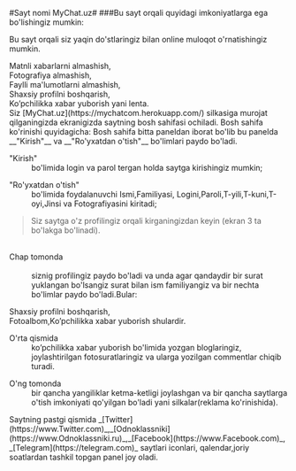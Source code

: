 #Sayt nomi MyChat.uz#
###Bu sayt orqali quyidagi imkoniyatlarga ega bo'lishingiz mumkin:
<dl><dt>Bu sayt orqali siz yaqin do'stlaringiz bilan online muloqot
o'rnatishingiz mumkin.</dt></dl>
<dt>Matnli xabarlarni almashish,</dt>
<dt>Fotografiya almashish,</dt>
<dt>Faylli ma'lumotlarni almashish,</dt>
<dt>Shaxsiy profilni boshqarish,</dt>
<dt>Ko’pchilikka xabar yuborish yani lenta.</dt>
Siz [MyChat.uz](https://mychatcom.herokuapp.com/) silkasiga murojat qilganingizda
ekranigizda saytning bosh sahifasi ochiladi.
Bosh sahifa ko'rinishi quyidagicha:
Bosh sahifa bitta paneldan iborat bo'lib bu panelda __"Kirish"__ va
 __"Ro'yxatdan o'tish"__ bo'limlari paydo bo'ladi.
<dl><dt>"Kirish"</dt> <dd>bo'limida login va parol tergan holda saytga kirishingiz mumkin;</dd></dl>
<dl><dt>"Ro'yxatdan o'tish"</dt> <dd>bo'limida  foydalanuvchi Ismi,Familiyasi,
  Logini,Paroli,T-yili,T-kuni,T-oyi,Jinsi va
   Fotografiyasini kiritadi;</dd></dl>
<blockquote>
  <p>Siz saytga o'z profilingiz orqali kirganingizdan keyin (ekran 3 ta bo'lakga bo'linadi).</p>
</blockquote>

 <dl>   <dt>Chap tomonda</dt>   <dd>     siznig
profilingiz paydo bo'ladi va unda agar qandaydir bir surat yuklangan bo'lsangiz
 surat bilan ism familiyangiz va bir nechta bo'limlar paydo bo'ladi.Bular:</dd></dl>
<dt>Shaxsiy profilni boshqarish,</dt>
<dt>Fotoalbom,Ko’pchilikka xabar yuborish shulardir.</dt>
<dl><dt>O'rta qismida</dt> <dd>ko’pchilikka xabar yuborish bo'limida yozgan bloglaringiz, joylashtirilgan
fotosuratlaringiz va ularga yozilgan commentlar chiqib turadi.</dd></dl>
<dl><dt>O'ng tomonda</dt><dd> bir qancha yangiliklar ketma-ketligi joylashgan va bir qancha saytlarga
 o'tish imkoniyati qo'yilgan bo'ladi yani silkalar(reklama ko'rinishida).</dd></dl>
Saytning pastgi qismida _[Twitter](https://www.Twitter.com)_,_[Odnoklassniki]
(https://www.Odnoklassniki.ru)_,_[Facebook](https://www.Facebook.com)_,
_[Telegram](https://telegram.com)_ saytlari iconlari,
qalendar,joriy soatlardan tashkil topgan panel joy oladi.






